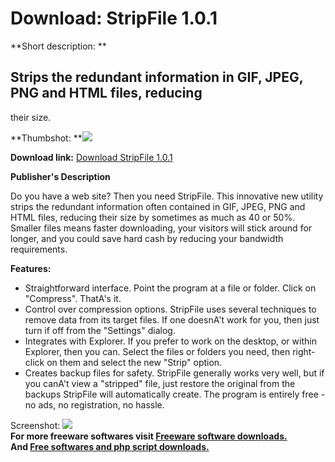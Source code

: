 # Download: StripFile 1.0.1

**Short description: **

## Strips the redundant information in GIF, JPEG, PNG and HTML files, reducing
their size.

  
**Thumbshot: **![](http://www.freewarefiles.com/screenshot/stripfile_md.gif)   
  
**Download link:** [Download StripFile 1.0.1](http://freesoftwares.boysofts.com/StripFile_program_19615.html)  
  

**Publisher's Description**  
  

Do you have a web site? Then you need StripFile. This innovative new utility
strips the redundant information often contained in GIF, JPEG, PNG and HTML
files, reducing their size by sometimes as much as 40 or 50%. Smaller files
means faster downloading, your visitors will stick around for longer, and you
could save hard cash by reducing your bandwidth requirements.

**Features:**

  * Straightforward interface. Point the program at a file or folder. Click on "Compress". ThatA's it. 
  * Control over compression options. StripFile uses several techniques to remove data from its target files. If one doesnA't work for you, then just turn if off from the "Settings" dialog. 
  * Integrates with Explorer. If you prefer to work on the desktop, or within Explorer, then you can. Select the files or folders you need, then right-click on them and select the new "Strip" option. 
  * Creates backup files for safety. StripFile generally works very well, but if you canA't view a "stripped" file, just restore the original from the backups StripFile will automatically create. 
The program is entirely free - no ads, no registration, no hassle.

  
  
Screenshot: ![](http://www.freewarefiles.com/screenshot/stripfile.gif)  
**For more freeware softwares visit [Freeware software downloads.](http://freesoftwares.boysofts.com/)**   
**And [Free softwares and php script downloads.](http://www.boysofts.com/)**

